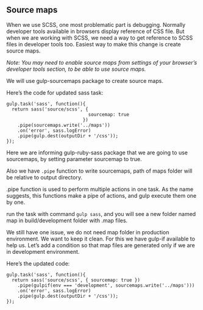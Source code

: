 ## Source maps

When we use SCSS, one most problematic part is debugging. Normally developer tools available in browsers display reference of CSS file. But when we are working with SCSS, we need a way to get reference to SCSS files in developer tools too. Easiest way to make this change is create source maps.

*Note: You may need to enable source maps from settings of your browser’s developer tools section, to be able to use source maps.*

We will use gulp-sourcemaps package to create source maps.

Here’s the code for updated sass task:

```
gulp.task('sass', function(){
  return sass('source/scss', {
                              sourcemap: true
                            })
    .pipe(sourcemaps.write('../maps'))
    .on('error', sass.logError)
    .pipe(gulp.dest(outputDir + '/css'));
});
```

Here we are informing gulp-ruby-sass package that we are going to use sourcemaps, by setting parameter sourcemap to true.

Also we have ```.pipe``` function to write sourcemaps, path of maps folder will be relative to output directory.

.pipe function is used to perform multiple actions in one task. As the name suggests, this functions make a pipe of actions, and gulp execute them one by one.

run the task with command ```gulp sass```, and you will see a new folder named map in build/development folder with .map files.

We still have one issue, we do not need map folder in production environment. We want to keep it clean. For this we have gulp-if available to help us. Let’s add a condition so that map files are generated only if we are in development environment. 

Here’s the updated code:

```
gulp.task('sass', function(){
  return sass('source/scss', { sourcemap: true })
    .pipe(gulpif(env === 'development', sourcemaps.write('../maps')))
    .on('error', sass.logError)
    .pipe(gulp.dest(outputDir + '/css'));
});
```
